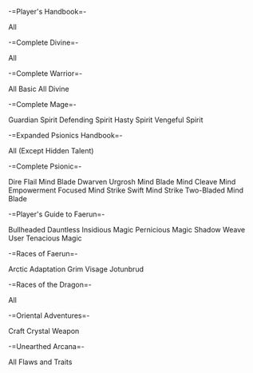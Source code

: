 -=Player's Handbook=-

All

-=Complete Divine=-

All

-=Complete Warrior=-

All Basic 
All Divine

-=Complete Mage=-

Guardian Spirit 
Defending Spirit 
Hasty Spirit 
Vengeful Spirit 

-=Expanded Psionics Handbook=-

All (Except Hidden Talent)

-=Complete Psionic=-

Dire Flail Mind Blade
Dwarven Urgrosh Mind Blade
Mind Cleave
Mind Empowerment
Focused Mind Strike
Swift Mind Strike
Two-Bladed Mind Blade

-=Player's Guide to Faerun=-

Bullheaded
Dauntless
Insidious Magic
Pernicious Magic
Shadow Weave User
Tenacious Magic

-=Races of Faerun=-

Arctic Adaptation
Grim Visage
Jotunbrud

-=Races of the Dragon=-

All 

-=Oriental Adventures=-

Craft Crystal Weapon

-=Unearthed Arcana=- 

All Flaws and Traits 

